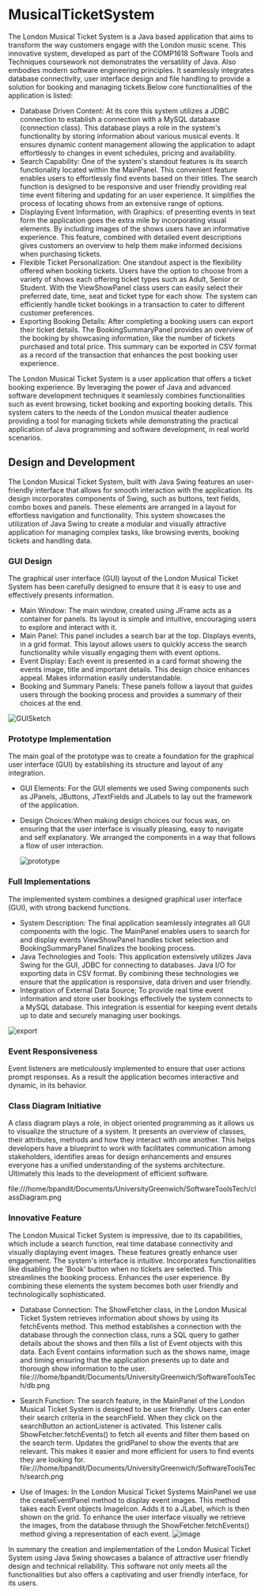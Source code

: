 # MusicalTicketSystem
The London Musical Ticket System is a Java based application that aims to transform the way customers engage with the London music scene. This innovative system, developed as part of the COMP1618 Software Tools and Techniques coursework not demonstrates the versatility of Java. Also embodies modern software engineering principles. It seamlessly integrates database connectivity, user interface design and file handling to provide a solution for booking and managing tickets.Below core functionalities of the application is listed:
* Database Driven Content: At its core this system utilizes a JDBC connection to establish a connection with a MySQL database (connection class). This database plays a role in the system's functionality by storing information about various musical events. It ensures dynamic content management allowing the application to adapt effortlessly to changes in event schedules, pricing and availability.
* Search Capability: One of the system's standout features is its search functionality located within the MainPanel. This convenient feature enables users to effortlessly find events based on their titles. The search function is designed to be responsive and user friendly providing real time event filtering and updating for an user experience. It simplifies the process of locating shows from an extensive range of options.
* Displaying Event Information, with Graphics: of presenting events in text form the application goes the extra mile by incorporating visual elements. By including images of the shows users have an informative experience. This feature, combined with detailed event descriptions gives customers an overview to help them make informed decisions when purchasing tickets.
* Flexible Ticket Personalization: One standout aspect is the flexibility offered when booking tickets. Users have the option to choose from a variety of shows each offering ticket types such as Adult, Senior or Student. With the ViewShowPanel class users can easily select their preferred date, time, seat and ticket type for each show. The system can efficiently handle ticket bookings in a transaction to cater to different customer preferences.
* Exporting Booking Details: After completing a booking users can export their ticket details. The BookingSummaryPanel provides an overview of the booking by showcasing information, like the number of tickets purchased and total price. This summary can be exported in CSV format as a record of the transaction that enhances the post booking user experience.

The London Musical Ticket System is a user application that offers a ticket booking experience. By leveraging the power of Java and advanced software development techniques it seamlessly combines functionalities such as event browsing, ticket booking and exporting booking details. This system caters to the needs of the London musical theater audience providing a tool for managing tickets while demonstrating the practical application of Java programming and software development, in real world scenarios.

## Design and Development
The London Musical Ticket System, built with Java Swing features an user-friendly interface that allows for smooth interaction with the application. Its design incorporates components of Swing, such as buttons, text fields, combo boxes and panels. These elements are arranged in a layout for effortless navigation and functionality. This system showcases the utilization of Java Swing to create a modular and visually attractive application for managing complex tasks, like browsing events, booking tickets and handling data.
### GUI Design
The graphical user interface (GUI) layout of the London Musical Ticket System has been carefully designed to ensure that it is easy to use and effectively presents information.
* Main Window: The main window, created using JFrame acts as a container for panels. Its layout is simple and intuitive, encouraging users to explore and interact with it.
* Main Panel: This panel includes a search bar at the top. Displays events, in a grid format. This layout allows users to quickly access the search functionality while visually engaging them with event options.
* Event Display: Each event is presented in a card format showing the events image, title and important details. This design choice enhances appeal. Makes information easily understandable.
* Booking and Summary Panels: These panels follow a layout that guides users through the booking process and provides a summary of their choices at the end.
  
![GUISketch](https://github.com/bp7968h/SimpleMusicalTicketSystem/assets/126598388/80f99970-b861-4c63-b0d2-a23550e5dc0d)

### Prototype Implementation
The main goal of the prototype was to create a foundation for the graphical user interface (GUI) by establishing its structure and layout of any integration.
* GUI Elements: For the GUI elements we used Swing components such as JPanels, JButtons, JTextFields and JLabels to lay out the framework of the application.
* Design Choices:When making design choices our focus was, on ensuring that the user interface is visually pleasing, easy to navigate and self explanatory. We arranged the components in a way that follows a flow of user interaction.

  ![prototype](https://github.com/bp7968h/SimpleMusicalTicketSystem/assets/126598388/37be2569-ddbb-4859-bdec-0e87c2e44d1f)


### Full Implementations
The implemented system combines a designed graphical user interface (GUI), with strong backend functions.
* System Description: The final application seamlessly integrates all GUI components with the logic. The MainPanel enables users to search for and display events ViewShowPanel handles ticket selection and BookingSummaryPanel finalizes the booking process.
* Java Technologies and Tools: This application extensively utilizes Java Swing for the GUI, JDBC for connecting to databases. Java I/O for exporting data in CSV format. By combining these technologies we ensure that the application is responsive, data driven and user friendly.
* Integration of External Data Source; To provide real time event information and store user bookings effectively the system connects to a MySQL database. This integration is essential for keeping event details up to date and securely managing user bookings.
  
![export](https://github.com/bp7968h/SimpleMusicalTicketSystem/assets/126598388/ea7b34c7-99c5-40f1-85fa-2d80beff151a)

### Event Responsiveness
Event listeners are meticulously implemented to ensure that user actions prompt responses. As a result the application becomes interactive and dynamic, in its behavior.

### Class Diagram Initiative
A class diagram plays a role, in object oriented programming as it allows us to visualize the structure of a system. It presents an overview of classes, their attributes, methods and how they interact with one another. This helps developers have a blueprint to work with facilitates communication among stakeholders, identifies areas for design enhancements and ensures everyone has a unified understanding of the systems architecture. Ultimately this leads to the development of efficient software.

file:///home/bpandit/Documents/UniversityGreenwich/SoftwareToolsTech/classDiagram.png

### Innovative Feature
The London Musical Ticket System is impressive, due to its capabilities, which include a search function, real time database connectivity and visually displaying event images. These features greatly enhance user engagement. The system's interface is intuitive. Incorporates functionalities like disabling the 'Book' button when no tickets are selected. This streamlines the booking process. Enhances the user experience. By combining these elements the system becomes both user friendly and technologically sophisticated.
* Database Connection: The ShowFetcher class, in the London Musical Ticket System retrieves information about shows by using its fetchEvents method. This method establishes a connection with the database through the connection class, runs a SQL query to gather details about the shows and then fills a list of Event objects with this data. Each Event contains information such as the shows name, image and timing ensuring that the application presents up to date and thorough show information to the user.
  file:///home/bpandit/Documents/UniversityGreenwich/SoftwareToolsTech/db.png

* Search Function: The search feature, in the MainPanel of the London Musical Ticket System is designed to be user friendly. Users can enter their search criteria in the searchField. When they click on the searchButton an actionListener is activated. This listener calls ShowFetcher.fetchEvents() to fetch all events and filter them based on the search term. Updates the gridPanel to show the events that are relevant. This makes it easier and more efficient for users to find events they are looking for.
file:///home/bpandit/Documents/UniversityGreenwich/SoftwareToolsTech/search.png

* Use of Images: In the London Musical Ticket Systems MainPanel we use the createEventPanel method to display event images. This method takes each Event objects ImageIcon. Adds it to a JLabel, which is then shown on the grid. To enhance the user interface visually we retrieve the images, from the database through the ShowFetcher.fetchEvents() method giving a representation of each event.
![image](https://github.com/bp7968h/SimpleMusicalTicketSystem/assets/126598388/bfc45c32-1919-4616-bdd5-19b797fb39bf)

In summary the creation and implementation of the London Musical Ticket System using Java Swing showcases a balance of attractive user friendly design and technical reliability. This software not only meets all the functionalities but also offers a captivating and user friendly interface, for its users.
